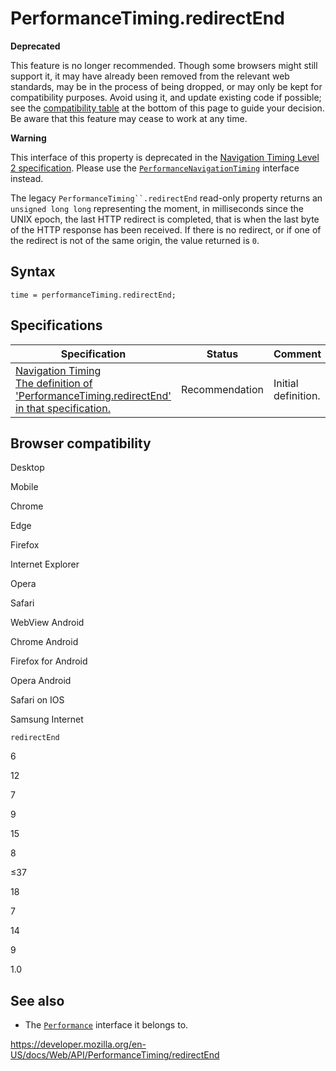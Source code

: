 PerformanceTiming.redirectEnd
=============================

**Deprecated**

This feature is no longer recommended. Though some browsers might still support it, it may have already been removed from the relevant web standards, may be in the process of being dropped, or may only be kept for compatibility purposes. Avoid using it, and update existing code if possible; see the [compatibility table](#browser_compatibility) at the bottom of this page to guide your decision. Be aware that this feature may cease to work at any time.

**Warning**

This interface of this property is deprecated in the [Navigation Timing Level 2 specification](https://w3c.github.io/navigation-timing/#obsolete). Please use the [`PerformanceNavigationTiming`](../performancenavigationtiming) interface instead.

The legacy `PerformanceTiming``.redirectEnd` read-only property returns an `unsigned long long` representing the moment, in milliseconds since the UNIX epoch, the last HTTP redirect is completed, that is when the last byte of the HTTP response has been received. If there is no redirect, or if one of the redirect is not of the same origin, the value returned is `0`.

Syntax
------

    time = performanceTiming.redirectEnd;

Specifications
--------------

<table><thead><tr class="header"><th>Specification</th><th>Status</th><th>Comment</th></tr></thead><tbody><tr class="odd"><td><a href="https://www.w3.org/TR/navigation-timing/#dom-performancetiming-redirectend">Navigation Timing<br />
<span class="small">The definition of 'PerformanceTiming.redirectEnd' in that specification.</span></a></td><td><span class="spec-rec">Recommendation</span></td><td>Initial definition.</td></tr></tbody></table>

Browser compatibility
---------------------

Desktop

Mobile

Chrome

Edge

Firefox

Internet Explorer

Opera

Safari

WebView Android

Chrome Android

Firefox for Android

Opera Android

Safari on IOS

Samsung Internet

`redirectEnd`

6

12

7

9

15

8

≤37

18

7

14

9

1.0

See also
--------

-   The [`Performance`](../performance) interface it belongs to.

<a href="https://developer.mozilla.org/en-US/docs/Web/API/PerformanceTiming/redirectEnd" class="_attribution-link">https://developer.mozilla.org/en-US/docs/Web/API/PerformanceTiming/redirectEnd</a>
